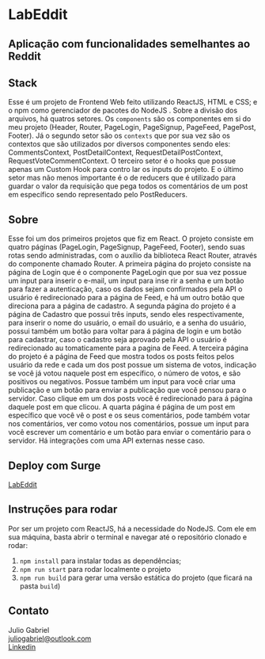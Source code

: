 # LabEddit
 
## Aplicação com funcionalidades semelhantes ao Reddit

## Stack
Esse é um projeto de Frontend Web feito utilizando ReactJS, HTML e CSS; 
e o npm como gerenciador de pacotes do NodeJS .
Sobre a divisão dos arquivos, há quatros setores. Os `components` são 
os componentes em si do meu projeto (Header, Router, PageLogin, PageSignup, PageFeed, PagePost, Footer). 
Já o segundo setor são os `contexts` que por sua vez são os contextos que são utilizados por diversos componentes sendo eles: CommentsContext,
PostDetailContext, RequestDetailPostContext, RequestVoteCommentContext. O terceiro setor é o hooks que possue apenas um Custom Hook para contro
lar os inputs do projeto. E o último setor mas não menos importante é o de reducers que é utilizado para guardar o valor da requisição que pega todos os 
comentários de um post em específico sendo representado pelo PostReducers.

## Sobre
Esse foi um dos primeiros projetos que fiz em React.
O projeto consiste em quatro páginas (PageLogin, PageSignup, PageFeed, Footer), sendo suas rotas sendo administradas, com o auxílio da biblioteca React Router,
através do componente chamado Router.
A primeira página do projeto consiste na página de Login que é o componente PageLogin que por sua vez possue um input para inserir o e-mail, um input para inse
rir a senha e um botão para fazer a autenticação, caso os dados sejam confirmados pela API o usuário é redirecionado para a página de Feed, e há um outro botão que direciona
para a página de cadastro.
A segunda página do projeto é a página de Cadastro que possui três inputs, sendo eles respectivamente, para inserir o nome do usuário, o email do usuário, e a senha
do usuário, possui também um botão para voltar para á página de login e um botão para cadastrar, caso o cadastro seja aprovado pela API o usuário é redirecionado au
tomaticamente para a pagina de Feed.
A terceira página do projeto é a página de Feed que mostra todos os posts feitos pelos usuário da rede e cada um dos post possue um sistema de votos, indicação 
se você já votou naquele post em específico, o número de votos, e são positivos ou negativos. Possue também um input para você criar uma publicação e um botão para
enviar a publicação que você pensou para o servidor. Caso clique em um dos posts você é redirecionado para á página daquele post em que clicou.
A quarta página é página de um post em específico que você vê o post e os seus comentários, pode também votar nos comentários, ver como votou nos comentários, possue
um input para você escrever um comentário e um botão para enviar o comentário para o servidor.
Há integrações com uma API externas nesse caso.

## Deploy com Surge

<a href="http://capable-talk.surge.sh/">LabEddit</a>

## Instruções para rodar
Por ser um projeto com ReactJS, há a necessidade do NodeJS. Com ele em 
sua máquina, basta abrir o terminal e navegar até o repositório clonado e 
rodar:

1. `npm install` para instalar todas as dependências;
1. `npm run start` para rodar localmente o projeto
1. `npm run build` para gerar uma versão estática do projeto 
(que ficará na pasta `build`)

## Contato
Julio Gabriel<br>
juliogabriel@outlook.com<br>
<a href="https://www.linkedin.com/in/eujuliogabriel/">Linkedin</a>
